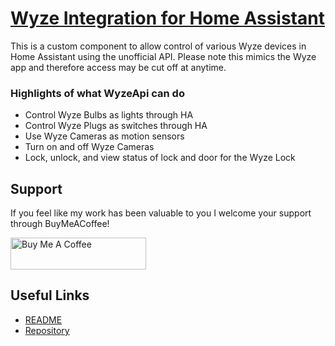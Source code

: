 <!--
SPDX-FileCopyrightText: 2021 Katie Mulliken <katie@mulliken.net>

SPDX-License-Identifier: Apache-2.0
-->

# [Wyze Integration for Home Assistant](https://github.com/JoshuaMulliken/ha-wyzeapi)

This is a custom component to allow control of various Wyze devices in Home Assistant using the unofficial API. Please
note this mimics the Wyze app and therefore access may be cut off at anytime.

### Highlights of what **WyzeApi** can do

* Control Wyze Bulbs as lights through HA
* Control Wyze Plugs as switches through HA
* Use Wyze Cameras as motion sensors
* Turn on and off Wyze Cameras
* Lock, unlock, and view status of lock and door for the Wyze Lock

## Support

If you feel like my work has been valuable to you I welcome your support through BuyMeACoffee!

<a href="https://www.buymeacoffee.com/joshmulliken" target="_blank"><img src="https://cdn.buymeacoffee.com/buttons/default-orange.png" alt="Buy Me A Coffee" style="height: 51px !important;width: 217px !important;" ></a>

## Useful Links

* [README](https://github.com/JoshuaMulliken/ha-wyzeapi/blob/master/README.md)
* [Repository](https://github.com/JoshuaMulliken/ha-wyzeapi)
